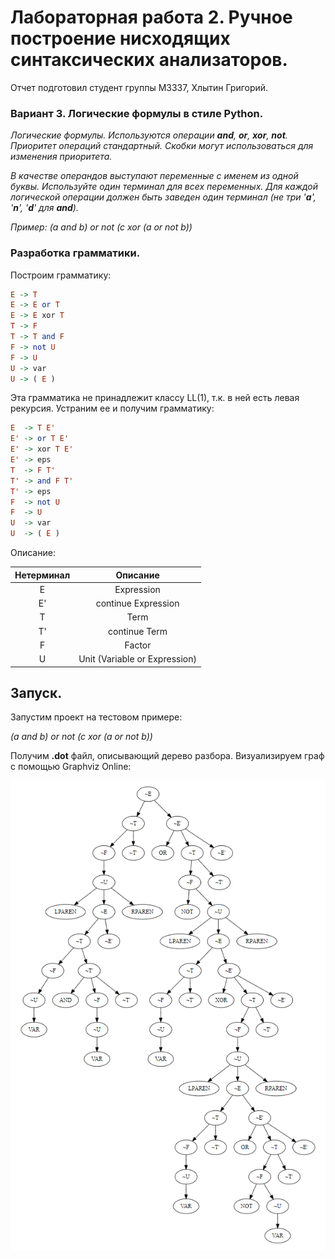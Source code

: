 # Лабораторная работа 2. Ручное построение нисходящих синтаксических анализаторов.

Отчет подготовил студент группы М3337, Хлытин Григорий.

### Вариант 3. Логические формулы в стиле Python.

_Логические формулы. Используются операции **and**, **or**, **xor**, **not**. Приоритет операций стандартный. Скобки
могут использоваться для изменения приоритета._

_В качестве операндов выступают переменные с именем из одной буквы. Используйте один терминал для всех переменных. Для
каждой логической операции должен быть заведен один терминал
(не три '**a**', '**n**', '**d**' для **and**)._

_Пример: (a and b) or not (c xor (a or not b))_

### Разработка грамматики.

Построим грамматику:

```haskell
E -> T
E -> E or T
E -> E xor T
T -> F
T -> T and F
F -> not U
F -> U
U -> var
U -> ( E )
```

Эта грамматика не принадлежит классу LL(1), т.к. в ней есть левая рекурсия. Устраним ее и получим грамматику:

```haskell
E  -> T E'
E' -> or T E'
E' -> xor T E'
E' -> eps
T  -> F T'
T' -> and F T'
T' -> eps
F  -> not U
F  -> U
U  -> var
U  -> ( E )
```

Описание:

| Нетерминал | Описание                      |
|:----------:|:-----------------------------:|
| E          | Expression                    |
| E'         | continue Expression           |
| T          | Term                          |
| T'         | continue Term                 |
| F          | Factor                        |
| U          | Unit (Variable or Expression) |

## Запуск.

Запустим проект на тестовом примере:

_(a and b) or not (c xor (a or not b))_

Получим **.dot** файл, описывающий дерево разбора. Визуализируем граф с помощью Graphviz Online:

![image.png](https://github.com/grifguitar/translation-methods/blob/main/task2/image.png?raw=true)